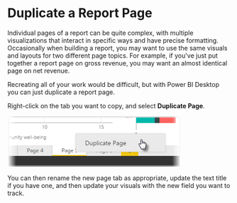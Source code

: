 <properties
   pageTitle="Duplicate a Report Page"
   description="Save time with similar report page layouts"
   services="powerbi"
   documentationCenter=""
   authors="davidiseminger"
   manager="mblythe"
   backup=""
   editor=""
   tags=""
   qualityFocus="no"
   qualityDate=""
   featuredVideoId="UOKbxTXZrWw"
   featuredVideoThumb=""
   courseDuration="2m"/>

<tags
   ms.service="powerbi"
   ms.devlang="NA"
   ms.topic="get-started-article"
   ms.tgt_pltfrm="NA"
   ms.workload="powerbi"
   ms.date="06/06/2017"
   ms.author="davidi"/>

# Duplicate a Report Page

Individual pages of a report can be quite complex, with multiple visualizations that interact in specific ways and have precise formatting. Occasionally when building a report, you may want to use the same visuals and layouts for two different page topics. For example, if you've just put together a report page on gross revenue, you may want an almost identical page on net revenue.

Recreating all of your work would be difficult, but with Power BI Desktop you can just duplicate a report page.

Right-click on the tab you want to copy, and select **Duplicate Page**.

![](media/powerbi-learning-3-11b-duplicate-page/3-11b_1.png)

You can then rename the new page tab as appropriate, update the text title if you have one, and then update your visuals with the new field you want to track.
